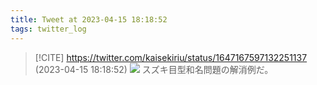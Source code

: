 ```yaml
---
title: Tweet at 2023-04-15 18:18:52
tags: twitter_log
---
```


> [!CITE] https://twitter.com/kaisekiriu/status/1647167597132251137 (2023-04-15 18:18:52)
> ![](https://twitter.com/kaisekiriu/status/1647167597132251137)
> スズキ目型和名問題の解消例だ。
